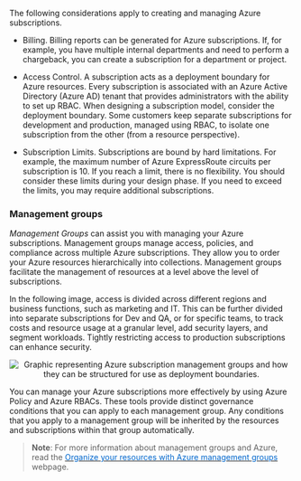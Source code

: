 
The following considerations apply to creating and managing Azure subscriptions.

- Billing. Billing reports can be generated for Azure subscriptions. If, for example, you have multiple internal departments and need to perform a chargeback, you can create a subscription for a department or project.

- Access Control. A subscription acts as a deployment boundary for Azure resources. Every subscription is associated with an Azure Active Directory (Azure AD) tenant that provides administrators with the ability to set up RBAC. When designing a subscription model, consider the deployment boundary. Some customers keep separate subscriptions for development and production, managed using RBAC, to isolate one subscription from the other (from a resource perspective).

- Subscription Limits. Subscriptions are bound by hard limitations. For example, the maximum number of Azure ExpressRoute circuits per subscription is 10. If you reach a limit, there is no flexibility. You should consider these limits during your design phase. If you need to exceed the limits, you may require additional subscriptions.

### Management groups

*Management Groups* can assist you with managing your Azure subscriptions. Management groups manage access, policies, and compliance across multiple Azure subscriptions. They allow you to order your Azure resources hierarchically into collections. Management groups facilitate the management of resources at a level above the level of subscriptions.

In the following image, access is divided across different regions and business functions, such as marketing and IT. This can be further divided into separate subscriptions for Dev and QA, or for specific teams, to track costs and resource usage at a granular level, add security layers, and segment workloads. Tightly restricting access to production subscriptions can enhance security.

<p style="text-align:center;"><img src="../Linked_Image_Files/subscriptions1-2.png" alt="Graphic representing Azure subscription management groups and how they can be structured for use as deployment boundaries."></p>

You can manage your Azure subscriptions more effectively by using Azure Policy and Azure RBACs. These tools provide distinct governance conditions that you can apply to each management group. Any conditions that you apply to a management group will be inherited by the resources and subscriptions within that group automatically.

> **Note**: For more information about management groups and Azure, read the <a href="https://docs.microsoft.com/en-us/azure/governance/management-groups/" target="_blank"><span style="color: #0066cc;" color="#0066cc">Organize your resources with Azure management groups</span></a> webpage.

